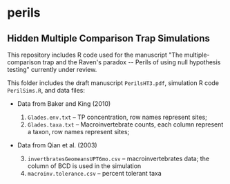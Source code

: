 # perils
## Hidden Multiple Comparison Trap Simulations
This repository includes R code used for the manuscript "The multiple-comparison trap and the Raven's paradox -- Perils of using null hypothesis testing" currently under review.

This folder includes the draft manuscript `PerilsHT3.pdf`, simulation R code `PerilSims.R`, and data files:

- Data from Baker and King (2010)

  1. `Glades.env.txt` – TP concentration, row names represent sites;
  2. `Glades.taxa.txt` – Macroinvertebrate counts, each column represent a taxon, row names represent sites;
- Data from Qian et al. (2003)

  3.  `invertbratesGeomeansUPT6mo.csv` – macroinvertebrates data; the column of BCD is used in the simulation
  4. `macroinv.tolerance.csv` – percent tolerant taxa

